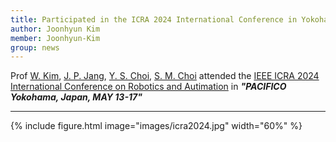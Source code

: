 ```yaml
---
title: Participated in the ICRA 2024 International Conference in Yokohama
author: Joonhyun Kim
member: Joonhyun-Kim
group: news
---
```


Prof [W. Kim](/members/Wansoo-Kim.html), [J. P. Jang](/members/Jaepil-Jang.html), [Y. S. Choi](/members/Yusin-Choi.html), [S. M. Choi](/members/Seungmin-Choi.html) attended the [IEEE ICRA 2024 International Conference on Robotics and Autimation](https://2024.ieee-icra.org/) in **_"PACIFICO Yokohama, Japan, MAY 13-17"_**




***

{%
  include figure.html
  image="images/icra2024.jpg"
  width="60%"
%}
